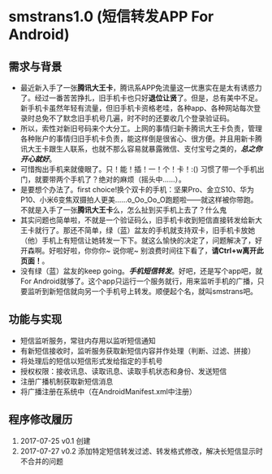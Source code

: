 # smstrans1.0 (短信转发APP For Android)
## 需求与背景
- 最近新入手了一张**腾讯大王卡**，腾讯系APP免流量这一优惠实在是太有诱惑力了。经过一番苦苦挣扎，旧手机卡也只好**退位让贤**了。但是，总有美中不足。新手机卡虽然年轻有流量，但旧手机卡资格老哇，各种app、各种网站每次登录时总免不了默念旧手机号几遍，时不时的还要收几个登录验证码。
- 所以，索性对新旧号码来个大分工。上网的事情归新卡腾讯大王卡负责，管理各种账户的事情归旧手机卡负责，能这样倒是很省心、很方便。并且用新卡腾讯大王卡跟生人联系，也就不那么容易就暴露微信、支付宝号之类的，***总之你开心就好***。
- 可惜掏出手机来就傻眼了。只！能！插！一！个！卡！:() 习惯了带一个手机出门，就要带两个手机了？绝对的麻烦（摇头中……）。
- 是要想个办法了。first choice!换个双卡的手机：坚果Pro、金立S10、华为P10、小米6变焦双摄拍人更美……o_Oo_Oo_O跑题啦——就这样被你带跑。不就是入手了一张**腾讯大王卡**么，怎么扯到买手机上去了？什么鬼
- 其实问题也简单啦，不就是一个验证码么，旧手机卡收到短信直接转发给新大王卡就行了。那还不简单，绿（蓝）盆友的手机就支持双卡，旧手机卡放她（他）手机上有短信让她转发一下下。就这么愉快的决定了，问题解决了，好开森啊。好啦好啦，你你你~ 说你呢~ 别浪费时间往下看了，**请Ctrl+w离开此页面！**。
- 没有绿（蓝）盆友的keep going。***手机短信转发***。好吧，还是写个app吧，就For Android就够了。这个app只运行一个服务就行，用来监听手机的广播，只要监听到新短信就向另一个手机号上转发。顺便起个名，就叫smstrans吧。
## 功能与实现
- 短信监听服务，常驻内存用以监听短信通知
- 有新短信接收时，监听服务获取新短信内容并作处理（判断、过滤、拼接）
- 将处理后的短信以短信形式发给指定的手机号
- 授权权限：接收讯息、读取讯息、读取手机状态和身份、发送短信
- 注册广播机制获取新短信消息
- 将广播注册在系统中（在AndroidManifest.xml中注册）
## 程序修改履历
1. 2017-07-25 v0.1 创建
2. 2017-07-27 v0.2 添加特定短信转发过滤、转发格式修改，解决长短信显示时不合并的问题
